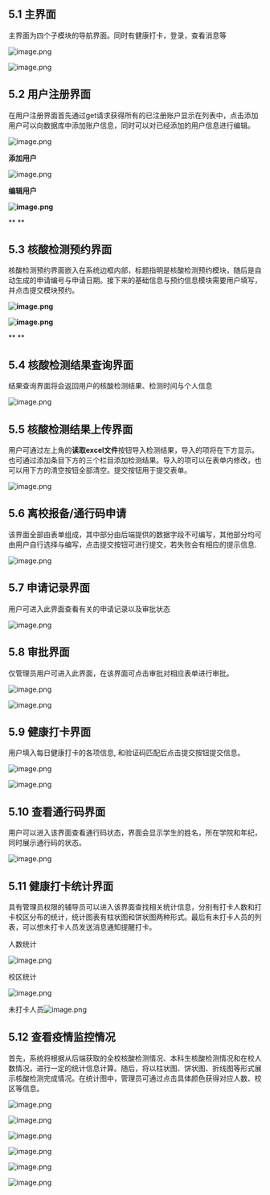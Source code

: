 ## 5.1 主界面

主界面为四个子模块的导航界面。同时有健康打卡，登录，查看消息等

![image.png](https://yuque.zju.edu.cn/images/yuque/0/2022/png/22333/1654004167549-d9eda8ab-f918-4e3a-94d2-f419336c7f3e.png)

![image.png](https://yuque.zju.edu.cn/images/yuque/0/2022/png/22333/1654004171697-e2a57d56-f555-49e4-95b5-be3587c2962e.png)

## 5.2 用户注册界面

在用户注册界面首先通过get请求获得所有的已注册账户显示在列表中，点击添加用户可以向数据库中添加账户信息，同时可以对已经添加的用户信息进行编辑。

![image.png](https://yuque.zju.edu.cn/images/yuque/0/2022/png/22333/1654004296147-454f95f1-cc27-45ed-bddb-e0b3f4c84d0a.png?x-oss-process=image%2Fresize%2Cw_1600)



**添加用户**

![image.png](https://yuque.zju.edu.cn/images/yuque/0/2022/png/22333/1654004650074-eae31b75-44ff-4f20-bb8c-98414bb9ce0a.png)

**编辑用户**

**![image.png](https://yuque.zju.edu.cn/images/yuque/0/2022/png/22333/1654004704450-5841ac2c-925c-4d84-be2b-cafff123a68b.png)**

**
**

## 5.3 核酸检测预约界面

 

核酸检测预约界面嵌入在系统边框内部，标题指明是核酸检测预约模块，随后是自动生成的申请编号与申请日期。接下来的基础信息与预约信息模块需要用户填写，并点击提交模块预约。



**![image.png](https://yuque.zju.edu.cn/images/yuque/0/2022/png/22333/1654005275135-efa745b0-32b7-41ed-8d57-69622dc049aa.png)**

**![image.png](https://yuque.zju.edu.cn/images/yuque/0/2022/png/22333/1654005279987-000054ee-b5d3-4f89-9cd3-2420546759d3.png)**

**
**

## 5.4  核酸检测结果查询界面

 

结果查询界面将会返回用户的核酸检测结果、检测时间与个人信息

![image.png](https://yuque.zju.edu.cn/images/yuque/0/2022/png/22333/1654005361285-b59c2458-41c3-4cf3-8249-461cb6b714f0.png)



 

## 5.5 核酸检测结果上传界面

 

用户可通过左上角的**读取excel文件**按钮导入检测结果，导入的项将在下方显示。也可通过添加条目下方的三个栏目添加检测结果。导入的项可以在表单内修改，也可以用下方的清空按钮全部清空。提交按钮用于提交表单。

![image.png](https://yuque.zju.edu.cn/images/yuque/0/2022/png/22333/1654005400262-add6344c-eb9f-4de5-ae11-1b772cb69b30.png)



## 5.6 离校报备/通行码申请

该界面全部由表单组成，其中部分由后端提供的数据字段不可编写，其他部分均可由用户自行选择与编写，点击提交按钮可进行提交，若失败会有相应的提示信息.

![image.png](https://yuque.zju.edu.cn/images/yuque/0/2022/png/22333/1654006477222-87c88b8c-d22f-4794-9502-e230fc19f3ae.png)



## 5.7 申请记录界面

 

用户可进入此界面查看有关的申请记录以及审批状态

![image.png](https://yuque.zju.edu.cn/images/yuque/0/2022/png/22333/1654006518223-9caf0ccf-c0d3-4061-9c86-4af99df776d7.png)



## 5.8 审批界面

 

仅管理员用户可进入此界面，在该界面可点击审批对相应表单进行审批。



![image.png](https://yuque.zju.edu.cn/images/yuque/0/2022/png/22333/1654006538341-19562704-af12-4b6a-a3fe-092952a90f30.png)

![image.png](https://yuque.zju.edu.cn/images/yuque/0/2022/png/22333/1654006559806-9ecd25c0-413d-4632-983c-74dad53bd7c9.png)



## 5.9 健康打卡界面

 

用户填入每日健康打卡的各项信息, 和验证码匹配后点击提交按钮提交信息。



![image.png](https://yuque.zju.edu.cn/images/yuque/0/2022/png/22333/1654007185241-49a42d8a-5aac-4e66-8210-2507a6be33c2.png)

![image.png](https://yuque.zju.edu.cn/images/yuque/0/2022/png/22333/1654007195872-732d451d-abd0-48ab-a84e-758f4b3b56e5.png)



## 5.10 查看通行码界面

​      用户可以进入该界面查看通行码状态，界面会显示学生的姓名，所在学院和年纪，同时展示通行码的状态。

![image.png](https://yuque.zju.edu.cn/images/yuque/0/2022/png/22333/1654007225345-7033ef4b-183a-467c-ae1f-3542ed7a0073.png)



## 5.11 健康打卡统计界面

​      具有管理员权限的辅导员可以进入该界面查找相关统计信息，分别有打卡人数和打卡校区分布的统计，统计图表有柱状图和饼状图两种形式。最后有未打卡人员的列表，可以想未打卡人员发送消息通知提醒打卡。

人数统计

![image.png](https://yuque.zju.edu.cn/images/yuque/0/2022/png/22333/1654007265298-f8167cd6-d8d3-4fc3-82d1-000ad6b7821d.png)

校区统计

![image.png](https://yuque.zju.edu.cn/images/yuque/0/2022/png/22333/1654007282877-654328a8-8ca8-468b-9daa-41d5890692bc.png)

未打卡人员![image.png](https://yuque.zju.edu.cn/images/yuque/0/2022/png/22333/1654007294925-2fc1aece-8dd6-4f9a-b3ac-b386ca4ee133.png)



## 5.12 查看疫情监控情况

首先，系统将根据从后端获取的全校核酸检测情况、本科生核酸检测情况和在校人数情况，进行一定的统计信息计算。随后，将以柱状图、饼状图、折线图等形式展示核酸检测完成情况。在统计图中，管理员可通过点击具体颜色获得对应人数、校区等信息。

![image.png](https://yuque.zju.edu.cn/images/yuque/0/2022/png/22333/1654010338483-be319ec8-c1e4-41db-b999-06bae9522d7b.png)

![image.png](https://yuque.zju.edu.cn/images/yuque/0/2022/png/22333/1654010347075-2f2e43fb-d727-4f13-9844-d4e92e1e2a0b.png)

![image.png](https://yuque.zju.edu.cn/images/yuque/0/2022/png/22333/1654010355100-cfbe730e-5f5f-4510-bc5a-f46e09066688.png)

![image.png](https://yuque.zju.edu.cn/images/yuque/0/2022/png/22333/1654010361769-b1d5b279-995c-431f-ab49-28da1e37c7a8.png)

![image.png](https://yuque.zju.edu.cn/images/yuque/0/2022/png/22333/1654010367404-d6fa651a-8c7f-49cc-aaf6-4d9e8e17e4d7.png)

![image.png](https://yuque.zju.edu.cn/images/yuque/0/2022/png/22333/1654010376573-0a8dfb3f-d45d-49a7-a184-66ba7f78ccc8.png)

# 